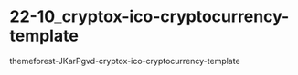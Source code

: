 # 22-10_cryptox-ico-cryptocurrency-template
 themeforest-JKarPgvd-cryptox-ico-cryptocurrency-template
